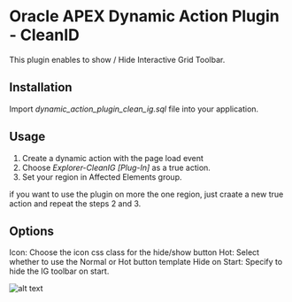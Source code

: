 # Oracle APEX Dynamic Action Plugin - CleanID
This plugin enables to show / Hide Interactive Grid Toolbar.

## Installation ##
Import *dynamic_action_plugin_clean_ig.sql* file into your application.

## Usage ##
1. Create a dynamic action with the page load event
2. Choose *Explorer-CleanIG [Plug-In]* as a true action.
3. Set your region in Affected Elements group.

if you want to use the plugin on more the one region, just craate a new true action and repeat the steps 2 and 3.

## Options ##
Icon: Choose the icon css class for the hide/show button
Hot:  Select whether to use the Normal or Hot button template
Hide on Start: Specify to hide the IG toolbar on start.

![alt text](CleanIG-Plugin/plugin_preview.gif)

